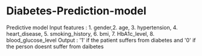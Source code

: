 # Diabetes-Prediction-model
Predictive model
Input features :  1. gender,2. age, 3. hypertension, 4. heart_disease, 5. smoking_history, 6. bmi, 7. HbA1c_level, 8. blood_glucose_level 
Output : '1' if the patient suffers from diabetes and '0' if the person doesnt suffer from daibetes
